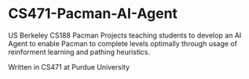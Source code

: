 # CS471-Pacman-AI-Agent
US Berkeley CS188 Pacman Projects teaching students to develop an AI Agent to enable Pacman to complete levels optimally through usage of reinforment learning and pathing heuristics.

Written in CS471 at Purdue University


